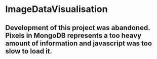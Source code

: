 # ImageDataVisualisation
## Development of this project was abandoned. Pixels in MongoDB represents a too heavy amount of information and javascript was too slow to load it.
